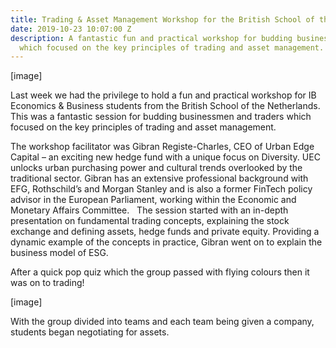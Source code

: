 ```yaml
---
title: Trading & Asset Management Workshop for the British School of the Netherlands
date: 2019-10-23 10:07:00 Z
description: A fantastic fun and practical workshop for budding businessmen and traders
  which focused on the key principles of trading and asset management.
---
```


[image]

Last week we had the privilege to hold a fun and practical workshop for IB Economics & Business students from the British School of the Netherlands. This was a fantastic session for budding businessmen and traders which focused on the key principles of trading and asset management.

The workshop facilitator was Gibran Registe-Charles, CEO of Urban Edge Capital – an exciting new hedge fund with a unique focus on Diversity. UEC unlocks urban purchasing power and cultural trends overlooked by the traditional sector. Gibran has an extensive professional background with EFG, Rothschild’s and Morgan Stanley and is also a former FinTech policy advisor in the European Parliament, working within the Economic and Monetary Affairs Committee.  
The session started with an in-depth presentation on fundamental trading concepts, explaining the stock exchange and defining assets, hedge funds and private equity. Providing a dynamic example of the concepts in practice, Gibran went on to explain the business model of ESG. 

After a quick pop quiz which the group passed with flying colours then it was on to trading!

[image]

With the group divided into teams and each team being given a company, students began negotiating for assets. 
